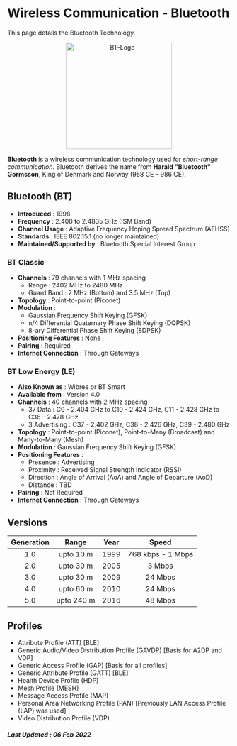 # Wireless Communication - Bluetooth

This page details the Bluetooth Technology.

<p align="center">
   <img src="https://www.bluetooth.com/wp-content/themes/bluetooth/images/logos/bluetooth-logo-color-black.svg" alt="BT-Logo" width="240"/>
</p>

**Bluetooth** is a wireless communication technology used for _short-range communication_. Bluetooth derives the name from **Harald "Bluetooth" Gormsson**, King of Denmark and Norway (958 CE – 986 CE). 

## Bluetooth (BT)
   - **Introduced** : 1998
   - **Frequency** : 2.400 to 2.4835 GHz (ISM Band) 
   - **Channel Usage** : Adaptive Frequency Hoping Spread Spectrum (AFHSS)
   - **Standards** : IEEE 802.15.1 (no longer maintained)
   - **Maintained/Supported by** : Bluetooth Special Interest Group 
    
### BT Classic
   - **Channels** : 79 channels with 1 MHz spacing 
      - Range : 2402 MHz to 2480 MHz 
      - Guard Band : 2 MHz (Bottom) and 3.5 MHz (Top)
   - **Topology** : Point-to-point (Piconet)
   - **Modulation** : 
      - Gaussian Frequency Shift Keying (GFSK)
      - π/4 Differential Quaternary Phase Shift Keying (DQPSK)
      - 8-ary Differential Phase Shift Keying (8DPSK)
   - **Positioning Features** : None
   - **Pairing** : Required
   - **Internet Connection** : Through Gateways

### BT Low Energy (LE)
   - **Also Known as** : Wibree or BT Smart
   - **Available from** : Version 4.0
   - **Channels** : 40 channels with 2 MHz spacing 
      - 37 Data : C0 - 2.404 GHz to C10 - 2.424 GHz, C11 - 2.428 GHz to C36 - 2.478 GHz
      - 3 Advertising : C37 - 2.402 GHz, C38 - 2.426 GHz, C39 - 2.480 GHz
   - **Topology** : Point-to-point (Piconet), Point-to-Many (Broadcast) and Many-to-Many (Mesh)
   - **Modulation** : Gaussian Frequency Shift Keying (GFSK)
   - **Positioning Features** : 
      - Presence : Advertising
      - Proximity : Received Signal Strength Indicator (RSSI)
      - Direction :  Angle of Arrival (AoA) and Angle of Departure (AoD) 
      - Distance : TBD
   - **Pairing** : Not Required
   - **Internet Connection** : Through Gateways
  
## Versions

| Generation | Range | Year | Speed | 
|:----------:|:-----:|:----:|:-----:|
| 1.0 | upto 10 m | 1999 | 768 kbps - 1 Mbps | 
| 2.0 | upto 30 m	| 2005 | 3 Mbps | 
| 3.0 | upto 30 m |	2009 | 24 Mbps |	
| 4.0 | upto 60 m	| 2010 | 24 Mbps	 | 
| 5.0 | upto 240 m | 2016 | 48 Mbps	 | 

## Profiles 

  - Attribute Profile (ATT) [BLE]
  - Generic Audio/Video Distribution Profile (GAVDP) [Basis for A2DP and VDP]
  - Generic Access Profile (GAP) [Basis for all profiles]
  - Generic Attribute Profile (GATT) [BLE]
  - Health Device Profile (HDP)
  - Mesh Profile (MESH)
  - Message Access Profile (MAP)
  - Personal Area Networking Profile (PAN) [Previously LAN Access Profile (LAP) was used]
  - Video Distribution Profile (VDP)

##### Last Updated : 06 Feb 2022
